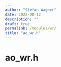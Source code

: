 ```yaml
---
author: "Stefan Wagner"
date: 2022-08-12
description: ""
draft: true
permalink: /modules/wr/
title: "ao_wr.h"
---
```


# ao_wr.h
